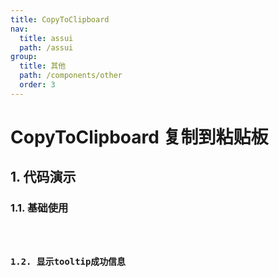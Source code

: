 ```yaml
---
title: CopyToClipboard
nav:
  title: assui
  path: /assui
group:
  title: 其他
  path: /components/other
  order: 3
---
```


# CopyToClipboard 复制到粘贴板

## 1. 代码演示

### 1.1. 基础使用
<code hideActions='["CSB", "EXTERNAL"]' src="./demo/base.tsx" />

### 1.2. 显示tooltip成功信息
<code hideActions='["CSB", "EXTERNAL"]' src="./demo/HasTooltip.tsx" />

<API></API>
